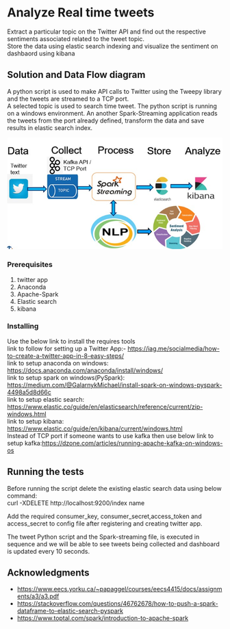 # Analyze Real time tweets

Extract a particular topic on the Twitter API and find out the respective sentiments associated related to the tweet topic. <br /> Store the data using elastic search indexing and visualize the sentiment on dashbaord using kibana


## Solution and Data Flow diagram

A python script is used to make API calls to Twitter using the Tweepy library and the tweets are streamed to a TCP port. <br />A selected topic is used to search time tweet. The python script is running on a windows environment. An another Spark-Streaming application reads the tweets from the port already defined, transform the data and save results in elastic search index. 

![Communication_Flow_Diagram](https://github.com/anuragbagagi/TwitterRealTimeChatAnalysis/blob/master/Communication%20Flow%20Diagram.jpg)

### Prerequisites
1. twitter app<br />
2. Anaconda <br />
3. Apache-Spark<br />
4. Elastic search<br />
5. kibana<br />

### Installing

Use the below link to install the requires tools<br />
link to follow for setting up a Twitter App:- https://iag.me/socialmedia/how-to-create-a-twitter-app-in-8-easy-steps/<br />
link to setup anaconda on windows: https://docs.anaconda.com/anaconda/install/windows/<br />
link to setup spark on windows(PySpark): https://medium.com/@GalarnykMichael/install-spark-on-windows-pyspark-4498a5d8d66c<br />
link to setup elastic search: https://www.elastic.co/guide/en/elasticsearch/reference/current/zip-windows.html<br />
link to setup kibana: https://www.elastic.co/guide/en/kibana/current/windows.html<br />
Instead of TCP port if someone wants to use kafka then use below link to setup kafka:https://dzone.com/articles/running-apache-kafka-on-windows-os

## Running the tests
Before running the script delete the existing elastic search data using below command:<br />
curl -XDELETE http://localhost:9200/index name

Add the required consumer_key, consumer_secret,access_token and access_secret to config file after registering and creating twitter app.

The tweet Python script and the Spark-streaming file, is executed in sequence and we will be able to see tweets being collected and dashboard is updated every 10 seconds.


## Acknowledgments

* https://www.eecs.yorku.ca/~papaggel/courses/eecs4415/docs/assignments/a3/a3.pdf<br />
* https://stackoverflow.com/questions/46762678/how-to-push-a-spark-dataframe-to-elastic-search-pyspark<br />
* https://www.toptal.com/spark/introduction-to-apache-spark<br />


